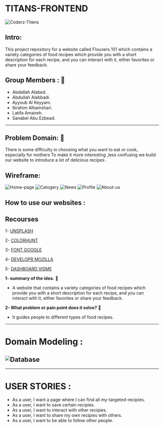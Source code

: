 # TITANS-FRONTEND

![Coderz-Titens](https://avatars.githubusercontent.com/u/86403687?s=200&v=4)

## Intro:
This project repository for a website called Flouvers 101 which contains a variety categories of food recipes which provide you with a short description for each recipe, and you can interact with it, either favorites or share your feedback. 

## Group Members : 👥
- Abdallah Alabed.
- Abdullah Alabbadi.
- Ayyoub Al Keyyam.
- Ibrahim Alhamshari.
- Latifa Amaireh.
- Sanabel Abu Ezbead.
-------------------------------------------------------------------------------------------------------------------
## Problem Domain: :pushpin:
There is some difficulty in choosing what you want to eat or cook, especially for mothers 
To make it more interesting ,less confusing we build our website to introduce a lot of delicious recipes .

## Wireframe:
![Home-page](src/images/Screenshot_1.png)
![Catogery](src/images/Screenshot_2.png)
![News](src/images/Screenshot_3.png)
![Profile](src/images/Screenshot_4.png)
![About-us](src/images/Screenshot_5.png)



## How to use our websites :


## Recourses
1- [UNSPLASH](https://unsplash.com/)

2- [COLORHUNT](https://colorhunt.co/)

3- [FONT GOOGLE](https://fonts.google.com/)

4- [DEVELOPR MOZILLA](https://developer.mozilla.org/en-US/)

5- [DASHBOARD VISME](https://dashboard.visme.co/v2/projects/own)


**1- summary of the idea.** :pushpin:
- A website that contains a variety categories of food recipes which provide you with a short description for each recipe, and you can interact with it, either favorites or share your feedback.

**2- What problem or pain point does it solve?** :pushpin:
- It guides people to different types of food recipes.

---------------------------------------------------------------------------------------------------------------------
# Domain Modeling : 

![Database](src/images/Screenshot_8.png)
---------------------------------------------------------------------------------------------------------------------

---------------------------------------------------------------------------------------------------------------------
# USER STORIES : 
- As a user, I want a page where I can find all my-targeted-recipies.
- As a user, I want to save certain recipies. 
- As a user, I want to interact with other recipies. 
- As a user, I want to share my own recipies with others. 
- As a user, I want to be able to follow other people. 

